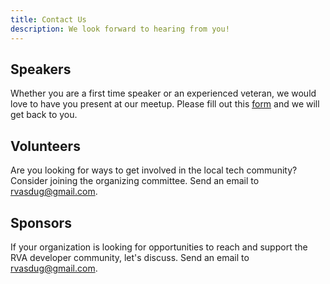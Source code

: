 ```yaml
---
title: Contact Us
description: We look forward to hearing from you!
---
```


## Speakers
Whether you are a first time speaker or an experienced veteran, we would love to have you present at our meetup. Please fill out this [form](https://docs.google.com/forms/d/1T2UxvKfQ7faC8yEjjyUXInAsbkymOuR1dZ_ODmnNCrA/edit) and we will get back to you.

## Volunteers
Are you looking for ways to get involved in the local tech community? Consider joining the organizing committee. Send an email to rvasdug@gmail.com.

## Sponsors
If your organization is looking for opportunities to reach and support the RVA developer community, let's discuss. Send an email to rvasdug@gmail.com.

